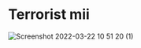 # Terrorist mii
![Screenshot 2022-03-22 10 51 20 (1)](https://user-images.githubusercontent.com/41633170/159465863-c029a3a4-b184-4066-99dd-7554b25553d7.png)
